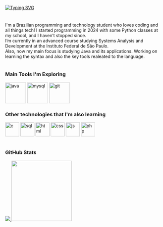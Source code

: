[![Typing SVG](https://readme-typing-svg.demolab.com?font=Fira+Code&pause=1000&color=F7F7F7&width=435&lines=Hey%2C+my+name+is+Paulo+Adriani!+%F0%9F%91%8B;Welcome+to+my+profile!+)](https://git.io/typing-svg)

#

I'm a Brazilian programming and technology student who loves coding and all things tech! I started programming in 2024 with some Python classes at my school, and I haven’t stopped since.
<br>
I’m currently in an advanced course studying Systems Analysis and Development at the Instituto Federal de São Paulo.
<br>
Also, now my main focus is studying Java and its applications. Working on learning the syntax and also the key tools realeated to the language.

#

### Main Tools I'm Exploring

<div>
  <img height="67em" alt="java" src="https://cdn.jsdelivr.net/gh/devicons/devicon@latest/icons/java/java-original.svg">
  <img height="67em" alt="mysql" src="https://cdn.jsdelivr.net/gh/devicons/devicon@latest/icons/mysql/mysql-original.svg">
  <img height="67em" alt="git" src="https://cdn.jsdelivr.net/gh/devicons/devicon@latest/icons/git/git-original.svg" />
</div>

### Other technologies that I'm also learning

<div>
  <img height="45em" alt="c" src="https://upload.wikimedia.org/wikipedia/commons/1/18/C_Programming_Language.svg">
  <img height="45em" alt="sql "src="https://github.com/user-attachments/assets/dbfe9fce-8cdb-4d8c-826c-8ce151b04d8d">
  <img height="45em" alt="html" src="https://cdn.jsdelivr.net/gh/devicons/devicon@latest/icons/html5/html5-original.svg">
  <img height="45em" alt="css" src="https://cdn.jsdelivr.net/gh/devicons/devicon@latest/icons/css3/css3-original.svg">
  <img height="45em" alt="js" src="https://cdn.jsdelivr.net/gh/devicons/devicon@latest/icons/javascript/javascript-original.svg">
  <img height="45em" alt="php" src="https://cdn.jsdelivr.net/gh/devicons/devicon@latest/icons/php/php-original.svg">
</div>

#

### GitHub Stats
<div>
  <a href="https://github.com/pauloAdriani01">
  <img src="https://github-readme-stats.vercel.app/api?username=pauloAdriani01&show_icons=true&theme=tokyonight">
  <img height="195em" src="https://github-readme-stats.vercel.app/api/top-langs/?username=pauloAdriani01&layout=donut&theme=tokyonight">
  </a>
</div>
